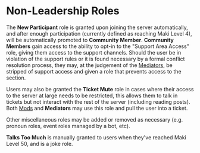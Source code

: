 # Non-Leadership Roles

The **New Participant** role is granted upon joining the server automatically, and after enough participation (currently defined as reaching Maki Level 4), will be automatically promoted to **Community Member**. **Community Members** gain access to the ability to opt-in to the "Support Area Access" role, giving them access to the support channels. Should the user be in violation of the support rules or it is found necessary by a formal conflict resolution process, they may, at the judgement of the [Mediators](../07-Leadership-Roles/03-Tier-2/04-Mediator/01-Mediator.md), be stripped of support access and given a role that prevents access to the section.

Users may also be granted the **Ticket Mute** role in cases where their access to the server at large needs to be restricted, this allows them to talk in tickets but not interact with the rest of the server (including reading posts). Both [Mods](../07-Leadership-Roles/02-Tier-1/04-Mod.md) and **Mediators** may use this role and pull the user into a ticket.

Other miscellaneous roles may be added or removed as necessary (e.g. pronoun roles, event roles managed by a bot, etc).

**Talks Too Much** is manually granted to users when they've reached Maki Level 50, and is a joke role.



